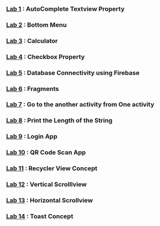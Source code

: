 ### [Lab 1](https://github.com/jatindhobi/Android-Studio/blob/main/AutoCompleteTextview.zip) : AutoComplete Textview Property
### [Lab 2](https://github.com/jatindhobi/Android-Studio/blob/main/BottomMenu.zip) : Bottom Menu 
### [Lab 3](https://github.com/jatindhobi/Android-Studio/blob/main/Calculator.zip) : Calculator
### [Lab 4](https://github.com/jatindhobi/Android-Studio/blob/main/Checkbox.zip) : Checkbox Property 
### [Lab 5](https://github.com/jatindhobi/Android-Studio/blob/main/FirebaseProject.zip) : Database Connectivity using Firebase
### [Lab 6](https://github.com/jatindhobi/Android-Studio/blob/main/Fragmnet.zip) : Fragments
### [Lab 7](https://github.com/jatindhobi/Android-Studio/blob/main/Jump_One_Activity_To_Another_Activity.zip) : Go to the another activity from One activity
### [Lab 8](https://github.com/jatindhobi/Android-Studio/blob/main/Length_of_String.zip) : Print the Length of the String
### [Lab 9](https://github.com/jatindhobi/Android-Studio/blob/main/Login.zip) : Login App
### [Lab 10](https://github.com/jatindhobi/Android-Studio/blob/main/QR_Code_Scan.zip) : QR Code Scan App
### [Lab 11](https://github.com/jatindhobi/Android-Studio/blob/main/Recylerview.zip) : Recycler View Concept
### [Lab 12](https://github.com/jatindhobi/Android-Studio/blob/main/ScrollView.zip) : Vertical Scrolllview 
### [Lab 13](https://github.com/jatindhobi/Android-Studio/blob/main/ScrollView_Horizontal.zip) : Horizontal Scrollview
### [Lab 14](https://github.com/jatindhobi/Android-Studio/blob/main/Toast.zip) : Toast Concept
